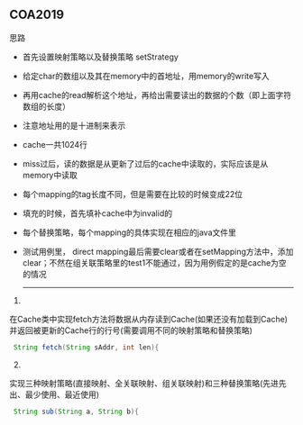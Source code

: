 ## COA2019
思路
* 首先设置映射策略以及替换策略 setStrategy

* 给定char的数组以及其在memory中的首地址，用memory的write写入

* 再用cache的read解析这个地址，再给出需要读出的数据的个数（即上面字符数组的长度）

* 注意地址用的是十进制来表示

* cache一共1024行

* miss过后，读的数据是从更新了过后的cache中读取的，实际应该是从memory中读取

* 每个mapping的tag长度不同，但是需要在比较的时候变成22位

* 填充的时候，首先填补cache中为invalid的

* 每个替换策略，每个mapping的具体实现在相应的java文件里

* 测试用例里， direct mapping最后需要clear或者在setMapping方法中，添加clear；不然在组关联策略里的test1不能通过，因为用例假定的是cache为空的情况





  ------

  
1. 
在Cache类中实现fetch方法将数据从内存读到Cache(如果还没有加载到Cache)
并返回被更新的Cache行的行号(需要调用不同的映射策略和替换策略)

``` java
 String fetch(String sAddr, int len){
```

2.

实现三种映射策略(直接映射、全关联映射、组关联映射)和三种替换策略(先进先出、最少使用、最近使用)

``` java
 String sub(String a, String b){
```

